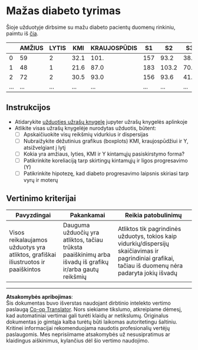 <!--
CO_OP_TRANSLATOR_METADATA:
{
  "original_hash": "01d1b493e8b51a6ebb42524f6b1bcfff",
  "translation_date": "2025-08-31T05:56:25+00:00",
  "source_file": "1-Introduction/04-stats-and-probability/assignment.md",
  "language_code": "lt"
}
-->
# Mažas diabeto tyrimas

Šioje užduotyje dirbsime su mažu diabeto pacientų duomenų rinkiniu, paimtu iš [čia](https://www4.stat.ncsu.edu/~boos/var.select/diabetes.html).

|   | AMŽIUS | LYTIS | KMI | KRAUJOSPŪDIS | S1 | S2 | S3 | S4 | S5 | S6 | Y  |
|---|--------|-------|-----|-------------|----|----|----|----|----|----|----|
| 0 | 59     | 2     | 32.1| 101.        | 157| 93.2| 38.0| 4. | 4.8598 | 87 | 151 |
| 1 | 48     | 1     | 21.6| 87.0        | 183| 103.2| 70. | 3. | 3.8918 | 69 | 75  |
| 2 | 72     | 2     | 30.5| 93.0        | 156| 93.6| 41.0| 4.0| 4.     | 85 | 141 |
| ... | ...  | ...   | ... | ...         | ...| ... | ... | ...| ...    | ...| ... |

## Instrukcijos

* Atidarykite [užduoties užrašų knygelę](assignment.ipynb) jupyter užrašų knygelės aplinkoje
* Atlikite visas užrašų knygelėje nurodytas užduotis, būtent:
   * [ ] Apskaičiuokite visų reikšmių vidurkius ir dispersijas
   * [ ] Nubraižykite dėžutinius grafikus (boxplots) KMI, kraujospūdžiui ir Y, atsižvelgiant į lytį
   * [ ] Kokia yra amžiaus, lyties, KMI ir Y kintamųjų pasiskirstymo forma?
   * [ ] Patikrinkite koreliaciją tarp skirtingų kintamųjų ir ligos progresavimo (Y)
   * [ ] Patikrinkite hipotezę, kad diabeto progresavimo laipsnis skiriasi tarp vyrų ir moterų

## Vertinimo kriterijai

Pavyzdingai | Pakankamai | Reikia patobulinimų
--- | --- | --- |
Visos reikalaujamos užduotys yra atliktos, grafiškai iliustruotos ir paaiškintos | Dauguma užduočių yra atliktos, tačiau trūksta paaiškinimų arba išvadų iš grafikų ir/arba gautų reikšmių | Atliktos tik pagrindinės užduotys, tokios kaip vidurkių/dispersijų skaičiavimas ir pagrindiniai grafikai, tačiau iš duomenų nėra padaryta jokių išvadų

---

**Atsakomybės apribojimas**:  
Šis dokumentas buvo išverstas naudojant dirbtinio intelekto vertimo paslaugą [Co-op Translator](https://github.com/Azure/co-op-translator). Nors siekiame tikslumo, atkreipiame dėmesį, kad automatiniai vertimai gali turėti klaidų ar netikslumų. Originalus dokumentas jo gimtąja kalba turėtų būti laikomas autoritetingu šaltiniu. Kritinei informacijai rekomenduojama naudotis profesionalių vertėjų paslaugomis. Mes neprisiimame atsakomybės už nesusipratimus ar klaidingus aiškinimus, kylančius dėl šio vertimo naudojimo.